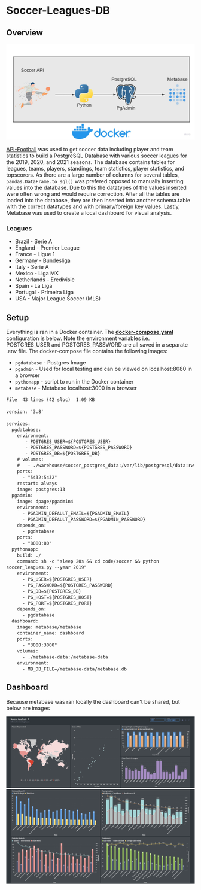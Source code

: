 # Soccer-Leagues-DB

## Overview
![alt flow](https://github.com/Raatid-Dilly/Soccer-Leagues-DB/blob/main/images/flow.jpg)

[API-Football](https://rapidapi.com/api-sports/api/api-football/) was used to get soccer data including player and team statistics to build a PostgreSQL Database with various soccer leagues for the 2019, 2020, and 2021 seasons.  The database contains tables for leagues, teams, players, standings, team statistics, player statistics, and topscorers. As there are a large number of columns for several tables, ```pandas.DataFrame.to_sql()``` was prefered opposed to manually inserting values into the database. Due to this the datatypes of the values inserted were often wrong and would require correction. After all the tables are loaded into the database, they are then inserted into another schema.table with the correct datatypes and with primary/foreign key values. Lastly, Metabase was used to create a local dashboard for visual analysis.


### Leagues
* Brazil - Serie A
* England - Premier League
* France - Ligue 1
* Germany -  Bundesliga
* Italy - Serie A
* Mexico - Liga MX
* Netherlands - Eredivisie
* Spain - La Liga
* Portugal - Primeira Liga
* USA - Major League Soccer (MLS)


## Setup
Everything is ran in a Docker container. The **[docker-compose.yaml](https://github.com/Raatid-Dilly/Soccer-Leagues-DB/blob/main/docker-compose.yaml)** configuration is below. Note the environment variables i.e. POSTGRES_USER and POSTGRES_PASSWORD are all saved in a separate .env file.  The docker-compose file contains the following images:
* ```pgdatabase``` -  Postgres Image
* ```pgadmin``` - Used for local testing and can be viewed on localhost:8080 in a browser
* ```pythonapp``` - script to run in the Docker container 
* ```metabase``` - Metabase localhost:3000 in a browser

```
File  43 lines (42 sloc)  1.09 KB

version: '3.8'

services:
  pgdatabase:
    environment:
       - POSTGRES_USER=${POSTGRES_USER}
       - POSTGRES_PASSWORD=${POSTGRES_PASSWORD}
       - POSTGRES_DB=${POSTGRES_DB}
    # volumes:
    #   - ./warehouse/soccer_postgres_data:/var/lib/postgresql/data:rw
    ports:
      - "5432:5432"
    restart: always
    image: postgres:13
  pgadmin:
    image: dpage/pgadmin4
    environment:
      - PGADMIN_DEFAULT_EMAIL=${PGADMIN_EMAIL}
      - PGADMIN_DEFAULT_PASSWORD=${PGADMIN_PASSWORD}
    depends_on: 
      - pgdatabase
    ports:
      - "8080:80"
  pythonapp:
    build: ./
    command: sh -c "sleep 20s && cd code/soccer && python soccer_leagues.py --year 2019"
    environment:
      - PG_USER=${POSTGRES_USER}
      - PG_PASSWORD=${POSTGRES_PASSWORD}
      - PG_DB=${POSTGRES_DB}
      - PG_HOST=${POSTGRES_HOST}
      - PG_PORT=${POSTGRES_PORT}
    depends_on:
      - pgdatabase
  dashboard:
    image: metabase/metabase
    container_name: dashboard
    ports:
      - "3000:3000"
    volumes:
      - ./metabase-data:/metabase-data
    environment:
      - MB_DB_FILE=/metabase-data/metabase.db
```

## Dashboard
Because metabase was ran locally the dashboard can't be shared, but below are images

![alt first](https://github.com/Raatid-Dilly/Soccer-Leagues-DB/blob/main/images/Metabase_dashboard1.png)
![alt second](https://github.com/Raatid-Dilly/Soccer-Leagues-DB/blob/main/images/Metabase_dashboard2.png)


